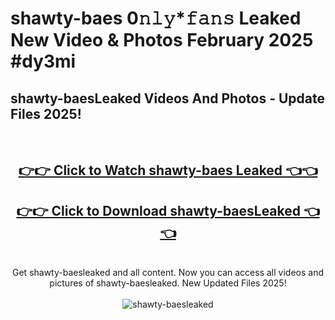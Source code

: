 # shawty-baes 0𝚗𝚕𝚢*𝚏𝚊𝚗𝚜 Leaked New Video & Photos February 2025 #dy3mi

<h2>shawty-baesLeaked Videos And Photos - Update Files 2025!</h2>
<br>
<div align="center">
<h2><a href="https://mediaupload.pro?title=shawty-baes&ref=11F" rel="nofollow">👉👉 Click to Watch shawty-baes Leaked 👈👈</a></h2>
<h2><a href="https://mediaupload.pro?title=shawty-baes&ref=11F" rel="nofollow">👉👉 Click to Download shawty-baesLeaked 👈👈</a></h2>
<br>
Get shawty-baesleaked and all content. Now you can access all videos and pictures of shawty-baesleaked. New Updated Files 2025!
<br>
<br>
<a href="https://mediaupload.pro?title=shawty-baes&ref=11F" rel="nofollow" data-target="animated-image.originalLink"><img src="https://i.ibb.co/Gkj2r4b/banner.png" alt="shawty-baesleaked" style="max-width: 100%; display: inline-block;" data-target="animated-image.originalImage"></a>
</div>
<br>

